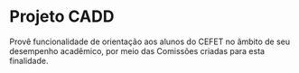 # Projeto CADD

Provê funcionalidade de orientação aos alunos do CEFET no âmbito de seu desempenho acadêmico, por meio das Comissões criadas para esta finalidade.
